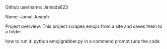 Github username: Jamada623

Name: Jamal Joseph

Project overview: This project scrapes emojis from a site and saves them to a folder

how to run it: python emojigrabber.py in a command prompt runs the code

			   